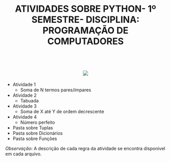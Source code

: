 
<h1 align="center">
    ATIVIDADES SOBRE PYTHON- 1º SEMESTRE- DISCIPLINA: PROGRAMAÇÃO DE COMPUTADORES
</h1> <br>

<h1 align="center">
    <img src="https://media.giphy.com/media/coxQHKASG60HrHtvkt/giphy.gif">
</h1>


- Atividade 1
    -  Soma de N termos pares/ímpares
- Atividade 2
    -  Tabuada
- Atividade 3
    -  Soma de X até Y de ordem decrescente 
- Atividade 4
    -  Número perfeito
- Pasta sobre Tuplas
- Pasta sobre Dicionários
- Pasta sobre Funções

_Observação_: A descrição de cada regra da atividade se encontra disponivel em cada arquivo.



          